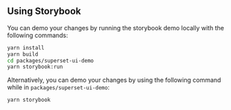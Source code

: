 ## Using Storybook

You can demo your changes by running the storybook demo locally with the following commands:

```sh
yarn install
yarn build
cd packages/superset-ui-demo
yarn storybook:run
```

Alternatively, you can demo your changes by using the following command while in `packages/superset-ui-demo`:

```sh
yarn storybook
```
